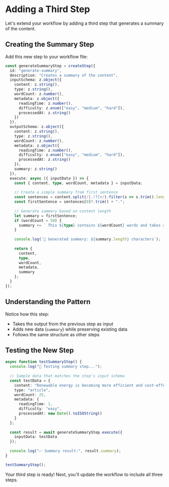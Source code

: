 # Adding a Third Step

Let's extend your workflow by adding a third step that generates a summary of the content.

## Creating the Summary Step

Add this new step to your workflow file:

```typescript
const generateSummaryStep = createStep({
  id: "generate-summary",
  description: "Creates a summary of the content",
  inputSchema: z.object({
    content: z.string(),
    type: z.string(),
    wordCount: z.number(),
    metadata: z.object({
      readingTime: z.number(),
      difficulty: z.enum(["easy", "medium", "hard"]),
      processedAt: z.string()
    })
  }),
  outputSchema: z.object({
    content: z.string(),
    type: z.string(),
    wordCount: z.number(),
    metadata: z.object({
      readingTime: z.number(),
      difficulty: z.enum(["easy", "medium", "hard"]),
      processedAt: z.string()
    }),
    summary: z.string()
  }),
  execute: async ({ inputData }) => {
    const { content, type, wordCount, metadata } = inputData;
    
    // Create a simple summary from first sentence
    const sentences = content.split(/[.!?]+/).filter(s => s.trim().length > 0);
    const firstSentence = sentences[0]?.trim() + ".";
    
    // Generate summary based on content length
    let summary = firstSentence;
    if (wordCount > 50) {
      summary += ` This ${type} contains ${wordCount} words and takes approximately ${metadata.readingTime} minute(s) to read.`;
    }
    
    console.log(`📝 Generated summary: ${summary.length} characters`);
    
    return {
      content,
      type,
      wordCount,
      metadata,
      summary
    };
  }
});
```

## Understanding the Pattern

Notice how this step:
- Takes the output from the previous step as input
- Adds new data (`summary`) while preserving existing data
- Follows the same structure as other steps

## Testing the New Step

```typescript
async function testSummaryStep() {
  console.log("📝 Testing summary step...");
  
  // Sample data that matches the step's input schema
  const testData = {
    content: "Renewable energy is becoming more efficient and cost-effective. Solar and wind power are now the cheapest sources of electricity in many regions.",
    type: "article",
    wordCount: 25,
    metadata: {
      readingTime: 1,
      difficulty: "easy",
      processedAt: new Date().toISOString()
    }
  };
  
  const result = await generateSummaryStep.execute({
    inputData: testData
  });
  
  console.log("✅ Summary result:", result.summary);
}

testSummaryStep();
```

Your third step is ready! Next, you'll update the workflow to include all three steps.
